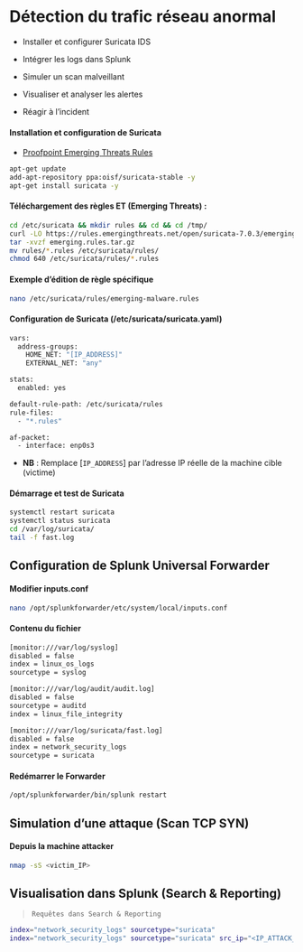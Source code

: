 # Détection du trafic réseau anormal

- Installer et configurer Suricata IDS

- Intégrer les logs dans Splunk

- Simuler un scan malveillant

- Visualiser et analyser les alertes

- Réagir à l’incident

#### Installation et configuration de Suricata

- [Proofpoint Emerging Threats Rules](https://rules.emergingthreats.net/)

```sh
apt-get update
add-apt-repository ppa:oisf/suricata-stable -y
apt-get install suricata -y
```

#### Téléchargement des règles ET (Emerging Threats) :

```sh
cd /etc/suricata && mkdir rules && cd && cd /tmp/
curl -LO https://rules.emergingthreats.net/open/suricata-7.0.3/emerging.rules.tar.gz
tar -xvzf emerging.rules.tar.gz
mv rules/*.rules /etc/suricata/rules/
chmod 640 /etc/suricata/rules/*.rules
```

#### Exemple d’édition de règle spécifique

```sh
nano /etc/suricata/rules/emerging-malware.rules
```

#### Configuration de Suricata (/etc/suricata/suricata.yaml)

```sh
vars:
  address-groups:
    HOME_NET: "[IP_ADDRESS]"
    EXTERNAL_NET: "any"

stats:
  enabled: yes

default-rule-path: /etc/suricata/rules
rule-files:
  - "*.rules"

af-packet:
  - interface: enp0s3
```

- **NB** : Remplace [`IP_ADDRESS`] par l’adresse IP réelle de la machine cible (victime)

#### Démarrage et test de Suricata

```sh
systemctl restart suricata
systemctl status suricata
cd /var/log/suricata/
tail -f fast.log
```

## Configuration de Splunk Universal Forwarder

#### Modifier inputs.conf

```sh
nano /opt/splunkforwarder/etc/system/local/inputs.conf
```

#### Contenu du fichier

```sh
[monitor:///var/log/syslog]
disabled = false
index = linux_os_logs
sourcetype = syslog

[monitor:///var/log/audit/audit.log]
disabled = false
sourcetype = auditd
index = linux_file_integrity

[monitor:///var/log/suricata/fast.log]
disabled = false
index = network_security_logs
sourcetype = suricata
```

#### Redémarrer le Forwarder

```sh
/opt/splunkforwarder/bin/splunk restart
```

## Simulation d’une attaque (Scan TCP SYN)

#### Depuis la machine attacker

```sh
nmap -sS <victim_IP>
```

## Visualisation dans Splunk (Search & Reporting)

> `Requêtes dans Search & Reporting`

```sh
index="network_security_logs" sourcetype="suricata"
index="network_security_logs" sourcetype="suricata" src_ip="<IP_ATTACK_MACHINE>"
```

